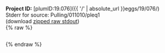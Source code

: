 **Project ID:** [plumID:19.076]({{ '/' | absolute_url }}eggs/19/076/)  
Stderr for source:  Pulling/011010/pleq1   
(download [zipped raw stdout](pleq1.plumed_master.stdout.txt.zip))  
{% raw %}
<pre>
</pre>
{% endraw %}
